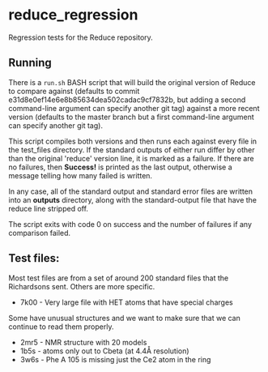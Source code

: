 # reduce_regression
Regression tests for the Reduce repository.

## Running
There is a `run.sh` BASH script that will build the original version of
Reduce to compare against (defaults to commit e31d8e0ef14e6e8b85634dea502cadac9cf7832b,
but adding a second command-line argument can specify another git tag) against
a more recent version (defaults to the master branch but a first command-line argument
can specify another git tag).

This script compiles both versions and then runs each against every file in the
test_files directory.  If the standard outputs of either run differ by other than
the original 'reduce' version line, it is marked as a failure.  If there are no
failures, then **Success!** is printed as the last output, otherwise a message
telling how many failed is written.

In any case, all of the standard output and standard error files are written
into an **outputs** directory, along with the standard-output file that have
the reduce line stripped off.

The script exits with code 0 on success and the number of failures if any comparison failed.

## Test files:
Most test files are from a set of around 200 standard files that the Richardsons sent.
Others are more specific.
- 7k00 - Very large file with HET atoms that have special charges

Some have unusual structures and we want to make sure that we can continue to read them
properly.
- 2mr5 - NMR structure with 20 models
- 1b5s - atoms only out to Cbeta (at 4.4Å resolution)
- 3w6s - Phe A 105 is missing just the Ce2 atom in the ring

